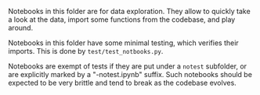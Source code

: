 Notebooks in this folder are for data exploration.
They allow to quickly take a look at the data, import some functions from the codebase, 
and play around.

Notebooks in this folder have some minimal testing, which verifies their imports. 
This is done by `test/test_notbooks.py`.

Notebooks are exempt of tests if they are put under a `notest` subfolder,
or are explicitly marked by a "-notest.ipynb" suffix.
Such notebooks should be expected to be very brittle and tend to break as the codebase evolves.
